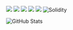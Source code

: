<img src="https://ziadoua.github.io/m3-Markdown-Badges/badges/C++/c++3.svg"> <img src="https://ziadoua.github.io/m3-Markdown-Badges/badges/Python/python3.svg"> <img src ="https://ziadoua.github.io/m3-Markdown-Badges/badges/Rust/rust1.svg"> <img src="https://ziadoua.github.io/m3-Markdown-Badges/badges/Java/java1.svg"> <img src="https://ziadoua.github.io/m3-Markdown-Badges/badges/Neovim/neovim2.svg"> ![Solidity](https://img.shields.io/badge/Solidity-%23363636.svg?style=for-the-badge&logo=solidity&logoColor=white)

![GitHub Stats](https://github-readme-stats.vercel.app/api?username=floor-licker&show_icons=true&hide_rank=true&theme=radical&include_all_commits=true)



